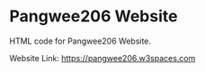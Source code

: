 # Pangwee206 Website
HTML code for Pangwee206 Website.

Website Link: https://pangwee206.w3spaces.com
<link rel="stylesheet" href="https://www.w3schools.com/w3css/4/w3.css" />
<link rel="stylesheet" href="https://fonts.googleapis.com/css?family=Syne"/>
